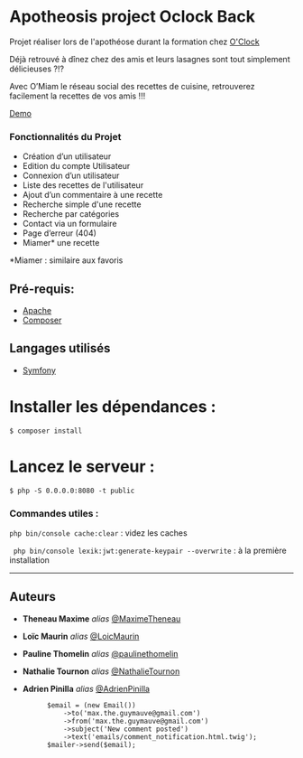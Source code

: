 # Apotheosis project Oclock Back

Projet réaliser lors de l'apothéose durant la formation chez [O'Clock](https://oclock.io/)

Déjà retrouvé à dînez chez des amis et leurs lasagnes sont tout simplement délicieuses ?!?

Avec O’Miam le réseau social des recettes de cuisine, retrouverez facilement la recettes de vos amis !!!

[Demo](https://omiam-v1.surge.sh/)

### Fonctionnalités du Projet

- Création d’un utilisateur
- Edition du compte Utilisateur
- Connexion d’un utilisateur
- Liste des recettes de l'utilisateur
- Ajout d’un commentaire à une recette
- Recherche simple d'une recette
- Recherche par catégories
- Contact via un formulaire
- Page d’erreur (404)
- Miamer* une recette

*Miamer : similaire aux favoris

## Pré-requis:

- [Apache](https://httpd.apache.org/)
- [Composer](https://getcomposer.org/)

## Langages utilisés 

- [Symfony](https://fr.reactjs.org/)


# Installer les dépendances :

	$ composer install
	
# Lancez le serveur :

	$ php -S 0.0.0.0:8080 -t public


### Commandes utiles :

``` php bin/console cache:clear ``` : videz les caches 
	
``` php bin/console lexik:jwt:generate-keypair --overwrite``` : à la première installation



-------


## Auteurs

* **Theneau Maxime** _alias_ [@MaximeTheneau](https://github.com/MaximeTheneau)

* **Loïc Maurin** _alias_ [@LoicMaurin](https://github.com/LoicMAURIN)

* **Pauline Thomelin** _alias_ [@paulinethomelin ](https://github.com/paulinethomelin)

* **Nathalie Tournon** _alias_ [@NathalieTournon ](https://github.com/NathalieTournon)

* **Adrien Pinilla** _alias_ [@AdrienPinilla ](https://github.com/AdrienPinilla)




            $email = (new Email())
                ->to('max.the.guymauve@gmail.com')
                ->from('max.the.guymauve@gmail.com')
                ->subject('New comment posted')
                ->text('emails/comment_notification.html.twig');
            $mailer->send($email);